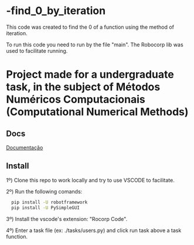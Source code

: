 # -find_0_by_iteration
This code was created to find the 0 of a function using the method of iteration.

To run this code you need to run by the file "main". The Robocorp lib was used to facilitate running.
# Project made for a undergraduate task, in the subject of Métodos Numéricos Computacionais (Computational Numerical Methods)

## Docs

[Documentação]()

## Install

1º) Clone this repo to work locally and try to use VSCODE to facilitate.

2º) Run the following comands:
```bash
  pip install -U robotframework
  pip install -U PySimpleGUI
```

3º) Install the vscode's extension: "Rocorp Code".

4º) Enter a task file (ex: ./tasks/users.py) and click run task above a task function.
